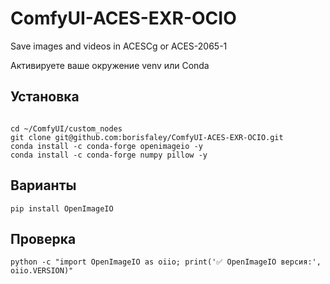 # ComfyUI-ACES-EXR-OCIO
Save images and videos in ACESCg or ACES-2065-1

Активируете ваше окружение venv или Conda

## Установка

```

cd ~/ComfyUI/custom_nodes
git clone git@github.com:borisfaley/ComfyUI-ACES-EXR-OCIO.git
conda install -c conda-forge openimageio -y
conda install -c conda-forge numpy pillow -y

```

## Варианты
```
pip install OpenImageIO
```
## Проверка 
```
python -c "import OpenImageIO as oiio; print('✅ OpenImageIO версия:', oiio.VERSION)"
```


